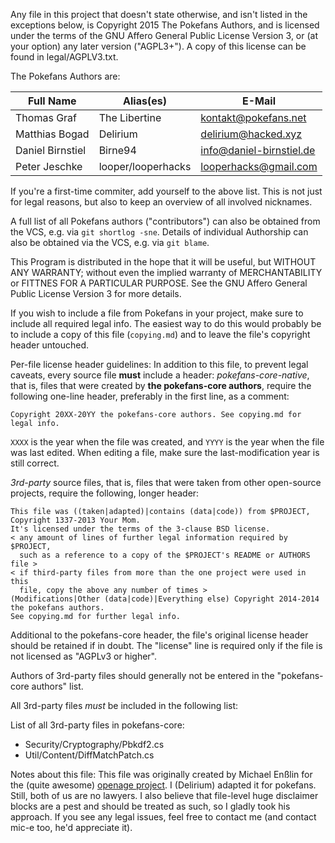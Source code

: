 Any file in this project that doesn't state otherwise, and isn't listed in the exceptions below, is Copyright 2015 The Pokefans Authors, and is licensed under the terms of the GNU Affero General Public License Version 3, or (at your option) any later version ("AGPL3+"). A copy of this license can be found in legal/AGPLV3.txt.

The Pokefans Authors are:

| Full Name | Alias(es) | E-Mail |
|-----------|-----------|--------|
| Thomas Graf | The Libertine | kontakt@pokefans.net |
| Matthias Bogad | Delirium | delirium@hacked.xyz |
| Daniel Birnstiel | Birne94 | info@daniel-birnstiel.de |
| Peter Jeschke | looper/looperhacks | looperhacks@gmail.com |

If you're a first-time commiter, add yourself to the above list. This is not just for legal reasons, but also to keep an overview of all involved nicknames.

A full list of all Pokefans authors ("contributors") can also be obtained from the VCS, e.g. via `git shortlog -sne`. Details of individual Authorship can also be obtained via the VCS, e.g. via `git blame`. 

This Program is distributed in the hope that it will be useful, but WITHOUT ANY WARRANTY; without even the implied warranty of MERCHANTABILITY or FITTNES FOR A PARTICULAR PURPOSE. See the GNU Affero General Public License Version 3 for more details.

If you wish to include a file from Pokefans in your project, make sure to include all required legal info. The easiest way to do this would probably be to include a copy of this file (`copying.md`) and to leave the file's copyright header untouched.

Per-file license header guidelines:
In addition to this file, to prevent legal caveats, every source file **must** include a header:
*pokefans-core-native*, that is, files that were created by **the pokefans-core authors**, require the following one-line header, preferably in the first line, as a comment:
```
Copyright 20XX-20YY the pokefans-core authors. See copying.md for legal info.
```
`XXXX` is the year when the file was created, and `YYYY` is the year when the file was last edited. When editing a file, make sure the last-modification year is still correct.

*3rd-party* source files, that is, files that were taken from other open-source projects, require the following, longer header:
```
This file was ((taken|adapted)|contains (data|code)) from $PROJECT,
Copyright 1337-2013 Your Mom.
It's licensed under the terms of the 3-clause BSD license.
< any amount of lines of further legal information required by $PROJECT,
  such as a reference to a copy of the $PROJECT's README or AUTHORS file >
< if third-party files from more than the one project were used in this
  file, copy the above any number of times >
(Modifications|Other (data|code)|Everything else) Copyright 2014-2014 the pokefans authors.
See copying.md for further legal info.
```

Additional to the pokefans-core header, the file's original license header should be retained if in doubt. The "license" line is required only if the file is not licensed as "AGPLv3 or higher".

Authors of 3rd-party files should generally not be entered in the "pokefans-core authors" list.

All 3rd-party files *must* be included in the following list:

List of all 3rd-party files in pokefans-core:

 - Security/Cryptography/Pbkdf2.cs
 - Util/Content/DiffMatchPatch.cs

Notes about this file:
This file was originally created by Michael Enßlin for the (quite awesome) [openage project](https://github.com/SFTtech/openage/blob/master/copying.md). I (Delirium) adapted it for pokefans. Still, both of us are no lawyers. I also believe that file-level huge disclaimer blocks are a pest and should be treated as such, so I gladly took his approach. If you see any legal issues, feel free to contact me (and contact mic-e too, he'd appreciate it).
